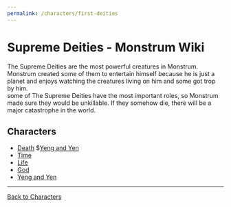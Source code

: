 ```yaml
---
permalink: /characters/first-deities
---
```

# Supreme Deities - Monstrum Wiki

The Supreme Deities are the most powerful creatures in Monstrum. Monstrum created some of them to entertain himself because he is just a planet and enjoys watching the creatures living on him and some got trop by him.   
some of The Supreme Deities have the most important roles, so Monstrum made sure they would be unkillable. If they somehow die, there will be a major catastrophe in the world.

## Characters
- [Death](first-deities/death.md)        $[Yeng and Yen](first-deities/Yeng_and_Yen.md)
- [Time](Time.md)
- [Life](Life.md)
- [God](God.md)
- [Yeng and Yen](first-deities/Yeng_and_Yen.md)
---

[Back to Characters](characters.md)
